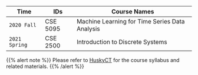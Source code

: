 

| Time         |  IDs          | Course Names                  |
| ------------------| ------------------- |--------------------------------- |
| `2020 Fall`       | CSE 5095    | Machine Learning for Time Series Data Analysis  |
| `2021 Spring`     | CSE 2500    | Introduction to Discrete Systems             |

{{% alert note %}}
Please refer to [HuskyCT](https://huskyct.uconn.edu/) for the course syllabus and related materials.
{{% /alert %}}
